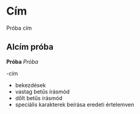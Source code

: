 # Cím
Próba cím
## Alcím próba

**Próba**
*Próba*

-cím
- bekezdések
- vastag betűs írásmód
- dőlt betűs írásmód
- speciális karakterek beírása eredeti értelemven